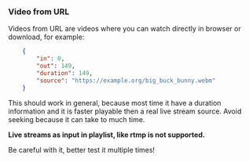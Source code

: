 ### Video from URL
Videos from URL are videos where you can watch directly in browser or download, for example:

```json
    {
        "in": 0,
        "out": 149,
        "duration": 149,
        "source": "https://example.org/big_buck_bunny.webm"
    }
```

This should work in general, because most time it have a duration information and it is faster playable then a real live stream source. Avoid seeking because it can take to much time.

**Live streams as input in playlist, like rtmp is not supported.**

Be careful with it, better test it multiple times!
